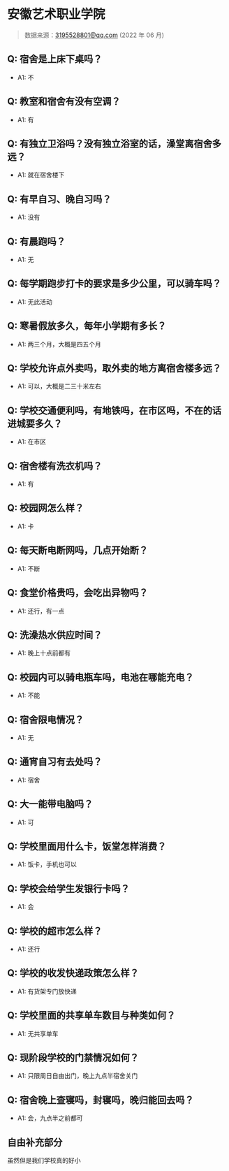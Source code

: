 # 安徽艺术职业学院

> 数据来源：3195528801@qq.com (2022 年 06 月)

## Q: 宿舍是上床下桌吗？

- A1: 不

## Q: 教室和宿舍有没有空调？

- A1: 有

## Q: 有独立卫浴吗？没有独立浴室的话，澡堂离宿舍多远？

- A1: 就在宿舍楼下

## Q: 有早自习、晚自习吗？

- A1: 没有

## Q: 有晨跑吗？

- A1: 无

## Q: 每学期跑步打卡的要求是多少公里，可以骑车吗？

- A1: 无此活动

## Q: 寒暑假放多久，每年小学期有多长？

- A1: 两三个月，大概是四五个月

## Q: 学校允许点外卖吗，取外卖的地方离宿舍楼多远？

- A1: 可以，大概是二三十米左右

## Q: 学校交通便利吗，有地铁吗，在市区吗，不在的话进城要多久？

- A1: 在市区

## Q: 宿舍楼有洗衣机吗？

- A1: 有

## Q: 校园网怎么样？

- A1: 卡

## Q: 每天断电断网吗，几点开始断？

- A1: 不断

## Q: 食堂价格贵吗，会吃出异物吗？

- A1: 还行，有一点

## Q: 洗澡热水供应时间？

- A1: 晚上十点前都有

## Q: 校园内可以骑电瓶车吗，电池在哪能充电？

- A1: 不能

## Q: 宿舍限电情况？

- A1: 无

## Q: 通宵自习有去处吗？

- A1: 宿舍

## Q: 大一能带电脑吗？

- A1: 可

## Q: 学校里面用什么卡，饭堂怎样消费？

- A1: 饭卡，手机也可以

## Q: 学校会给学生发银行卡吗？

- A1: 会

## Q: 学校的超市怎么样？

- A1: 还行

## Q: 学校的收发快递政策怎么样？

- A1: 有货架专门放快递

## Q: 学校里面的共享单车数目与种类如何？

- A1: 无共享单车

## Q: 现阶段学校的门禁情况如何？

- A1: 只限周日自由出门，晚上九点半宿舍关门

## Q: 宿舍晚上查寝吗，封寝吗，晚归能回去吗？

- A1: 会，九点半之前都可

## 自由补充部分

虽然但是我们学校真的好小